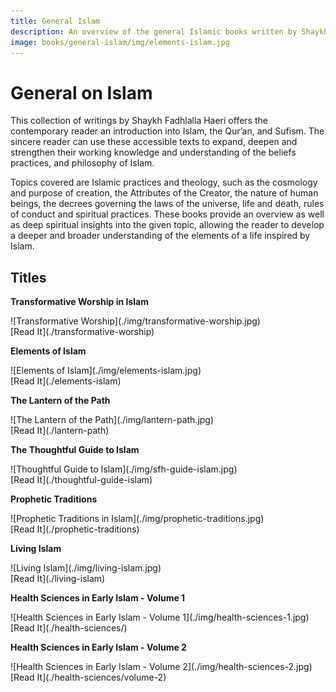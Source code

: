 ```yaml
---
title: General Islam
description: An overview of the general Islamic books written by Shaykh Fadhlalla Haeri, an acknowledged Sufi master and adept in the way of self-knowledge and transformation.
image: books/general-islam/img/elements-islam.jpg
---
```


# General on Islam

This collection of writings by Shaykh Fadhlalla Haeri offers the contemporary reader an introduction into Islam, the Qur’an, and Sufism. The sincere reader can use these accessible texts to expand, deepen and strengthen their working knowledge and understanding of the beliefs practices, and philosophy of Islam.

Topics covered are Islamic practices and theology, such as the cosmology and purpose of creation, the Attributes of the Creator, the nature of human beings, the decrees governing the laws of the universe, life and death, rules of conduct and spiritual practices. These books provide an overview as well as deep spiritual insights into the given topic, allowing the reader to develop a deeper and broader understanding of the elements of a life inspired by Islam.

## Titles


<div markdown="1" class="card book sidebar center gemoji center-content">

**Transformative Worship in Islam**

<div markdown="2" class="book-image">
![Transformative Worship](./img/transformative-worship.jpg)
</div>

<div markdown="3" class="book-link">
[Read It](./transformative-worship)
</div>

</div>

<div markdown="1" class="card book sidebar center gemoji center-content">

**Elements of Islam**

<div markdown="2" class="book-image">
![Elements of Islam](./img/elements-islam.jpg)
</div>

<div markdown="3" class="book-link">
[Read It](./elements-islam)
</div>

</div>

<div markdown="1" class="card book sidebar center gemoji center-content">

**The Lantern of the Path**

<div markdown="2" class="book-image">
![The Lantern of the Path](./img/lantern-path.jpg)
</div>

<div markdown="3" class="book-link">
[Read It](./lantern-path)
</div>

</div>

<div markdown="1" class="card book sidebar center gemoji center-content">

**The Thoughtful Guide to Islam**

<div markdown="2" class="book-image">
![Thoughtful Guide to Islam](./img/sfh-guide-islam.jpg)
</div>

<div markdown="3" class="book-link">
[Read It](./thoughtful-guide-islam)
</div>

</div>

<div markdown="1" class="card book sidebar center gemoji center-content">

**Prophetic Traditions**

<div markdown="2" class="book-image">
![Prophetic Traditions in Islam](./img/prophetic-traditions.jpg)
</div>

<div markdown="3" class="book-link">
[Read It](./prophetic-traditions)
</div>

</div>

<div markdown="1" class="card book sidebar center gemoji center-content">

**Living Islam**

<div markdown="2" class="book-image">
![Living Islam](./img/living-islam.jpg)
</div>

<div markdown="3" class="book-link">
[Read It](./living-islam)
</div>

</div>

<div markdown="1" class="card book sidebar center gemoji center-content">

**Health Sciences in Early Islam - Volume 1**

<div markdown="2" class="book-image">
![Health Sciences in Early Islam - Volume 1](./img/health-sciences-1.jpg)
</div>

<div markdown="3" class="book-link">
[Read It](./health-sciences/)
</div>

</div>

<div markdown="1" class="card book sidebar center gemoji center-content">

**Health Sciences in Early Islam - Volume 2**

<div markdown="2" class="book-image">
![Health Sciences in Early Islam - Volume 2](./img/health-sciences-2.jpg)
</div>

<div markdown="3" class="book-link">
[Read It](./health-sciences/volume-2)
</div>

</div>



